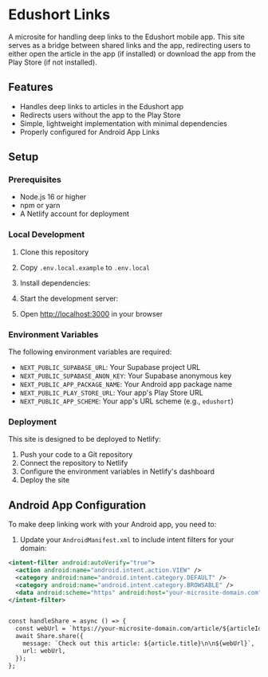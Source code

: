 # Edushort Links

A microsite for handling deep links to the Edushort mobile app. This site serves as a bridge between shared links and the app, redirecting users to either open the article in the app (if installed) or download the app from the Play Store (if not installed).

## Features

- Handles deep links to articles in the Edushort app
- Redirects users without the app to the Play Store
- Simple, lightweight implementation with minimal dependencies
- Properly configured for Android App Links

## Setup

### Prerequisites

- Node.js 16 or higher
- npm or yarn
- A Netlify account for deployment

### Local Development

1. Clone this repository
2. Copy `.env.local.example` to `.env.local`
3. Install dependencies:


4. Start the development server:

5. Open [http://localhost:3000](http://localhost:3000) in your browser

### Environment Variables

The following environment variables are required:

- `NEXT_PUBLIC_SUPABASE_URL`: Your Supabase project URL
- `NEXT_PUBLIC_SUPABASE_ANON_KEY`: Your Supabase anonymous key
- `NEXT_PUBLIC_APP_PACKAGE_NAME`: Your Android app package name
- `NEXT_PUBLIC_PLAY_STORE_URL`: Your app's Play Store URL
- `NEXT_PUBLIC_APP_SCHEME`: Your app's URL scheme (e.g., `edushort`)

### Deployment

This site is designed to be deployed to Netlify:

1. Push your code to a Git repository
2. Connect the repository to Netlify
3. Configure the environment variables in Netlify's dashboard
4. Deploy the site

## Android App Configuration

To make deep linking work with your Android app, you need to:

1. Update your `AndroidManifest.xml` to include intent filters for your domain:
```xml
<intent-filter android:autoVerify="true">
  <action android:name="android.intent.action.VIEW" />
  <category android:name="android.intent.category.DEFAULT" />
  <category android:name="android.intent.category.BROWSABLE" />
  <data android:scheme="https" android:host="your-microsite-domain.com" android:pathPrefix="/article" />
</intent-filter>


const handleShare = async () => {
  const webUrl = `https://your-microsite-domain.com/article/${articleId}`;
  await Share.share({
    message: `Check out this article: ${article.title}\n\n${webUrl}`,
    url: webUrl,
  });
};

